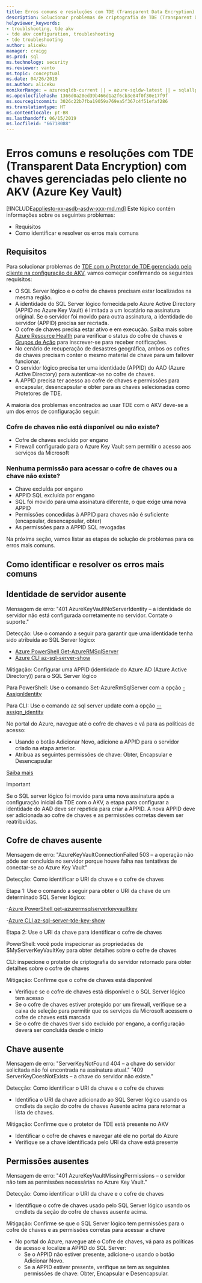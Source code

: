 ```yaml
---
title: Erros comuns e resoluções com TDE (Transparent Data Encryption) com chaves gerenciadas pelo cliente no AKV (Azure Key Vault) | Microsoft Docs
description: Solucionar problemas de criptografia de TDE (Transparent Data Encryption) com a configuração do Azure Key Vault.
helpviewer_keywords:
- troublshooting, tde akv
- tde akv configuration, troubleshooting
- tde troubleshooting
author: aliceku
manager: craigg
ms.prod: sql
ms.technology: security
ms.reviewer: vanto
ms.topic: conceptual
ms.date: 04/26/2019
ms.author: aliceku
monikerRange: = azuresqldb-current || = azure-sqldw-latest || = sqlallproducts-allversions
ms.openlocfilehash: 1366d0a20ed39b466d1a2f6cb3e84f0f30e17f9f
ms.sourcegitcommit: 3026c22b7fba19059a769ea5f367c4f51efaf286
ms.translationtype: HT
ms.contentlocale: pt-BR
ms.lasthandoff: 06/15/2019
ms.locfileid: "66718088"
---
```

# <a name="common-errors-and-resolutions-with-transparent-data-encryption-tde-with-customer-managed-keys-in-azure-key-vault-akv"></a>Erros comuns e resoluções com TDE (Transparent Data Encryption) com chaves gerenciadas pelo cliente no AKV (Azure Key Vault)

[!INCLUDE[appliesto-xx-asdb-asdw-xxx-md.md](../../../includes/appliesto-xx-asdb-asdw-xxx-md.md)]
Este tópico contém informações sobre os seguintes problemas:  
  
- Requisitos  
- Como identificar e resolver os erros mais comuns

## <a name="requirements"></a>Requisitos
Para solucionar problemas de [TDE com o Protetor de TDE gerenciado pelo cliente na configuração de AKV](https://docs.microsoft.com/azure/sql-database/transparent-data-encryption-byok-azure-sql#guidelines-for-configuring-tde-with-azure-key-vault), vamos começar confirmando os seguintes requisitos:
- O SQL Server lógico e o cofre de chaves precisam estar localizados na mesma região.
- A identidade do SQL Server lógico fornecida pelo Azure Active Directory (APPID no Azure Key Vault) é limitada a um locatário na assinatura original.  Se o servidor foi movido para outra assinatura, a identidade do servidor (APPID) precisa ser recriada.
- O cofre de chaves precisa estar ativo e em execução. Saiba mais sobre [Azure Resource Health](https://docs.microsoft.com/azure/service-health/resource-health-overview) para verificar o status do cofre de chaves e [Grupos de Ação](https://docs.microsoft.com/azure/azure-monitor/platform/action-groups) para inscrever-se para receber notificações.
- No cenário de recuperação de desastres geográfica, ambos os cofres de chaves precisam conter o mesmo material de chave para um failover funcionar.
- O servidor lógico precisa ter uma identidade (APPID) do AAD (Azure Active Directory) para autenticar-se no cofre de chaves.
- A APPID precisa ter acesso ao cofre de chaves e permissões para encapsular, desencapsular e obter para as chaves selecionadas como Protetores de TDE.

A maioria dos problemas encontrados ao usar TDE com o AKV deve-se a um dos erros de configuração seguir:

### <a name="key-vault-unavailable-or-doesnt-exist"></a>Cofre de chaves não está disponível ou não existe?
- Cofre de chaves excluído por engano
- Firewall configurado para o Azure Key Vault sem permitir o acesso aos serviços da Microsoft

### <a name="no-permissions-to-access-the-key-vault-or-key-doesnt-exist"></a>Nenhuma permissão para acessar o cofre de chaves ou a chave não existe?
- Chave excluída por engano
- APPID SQL excluída por engano
- SQL foi movido para uma assinatura diferente, o que exige uma nova APPID
- Permissões concedidas à APPID para chaves não é suficiente (encapsular, desencapsular, obter)
- As permissões para a APPID SQL revogadas


Na próxima seção, vamos listar as etapas de solução de problemas para os erros mais comuns.


## <a name="how-to-identify-and-resolve-the-most-common-errors"></a>Como identificar e resolver os erros mais comuns

## <a name="missing-server-identity"></a>Identidade de servidor ausente
Mensagem de erro: "401 AzureKeyVaultNoServerIdentity – a identidade do servidor não está configurada corretamente no servidor. Contate o suporte."

Detecção: Use o comando a seguir para garantir que uma identidade tenha sido atribuída ao SQL Server lógico:

- [Azure PowerShell Get-AzureRMSqlServer](https://docs.microsoft.com/powershell/module/AzureRM.Sql/Get-AzureRmSqlServer?view=azurermps-6.13.0) 
- [Azure CLI az-sql-server-show](https://docs.microsoft.com/cli/azure/sql/server?view=azure-cli-latest#az-sql-server-show)

Mitigação: Configurar uma APPID (identidade do Azure AD (Azure Active Directory)) para o SQL Server lógico

Para PowerShell: Use o comando Set-AzureRmSqlServer com a opção [-AssignIdentity](https://docs.microsoft.com/powershell/module/azurerm.sql/set-azurermsqlserver?view=azurermps-6.13.0) 

Para CLI: Use o comando az sql server update com a opção [--assign_identity](https://docs.microsoft.com/cli/azure/sql/server?view=azure-cli-latest#az-sql-server-update) 

No portal do Azure, navegue até o cofre de chaves e vá para as políticas de acesso:  
 - Usando o botão Adicionar Novo, adicione a APPID para o servidor criado na etapa anterior. 
 - Atribua as seguintes permissões de chave: Obter, Encapsular e Desencapsular 

[Saiba mais](https://docs.microsoft.com/azure/sql-database/transparent-data-encryption-byok-azure-sql-configure?view=sql-server-2017&viewFallbackFrom=azuresqldb-current#step-1-assign-an-azure-ad-identity-to-your-server)

> [!IMPORTANT]
> Se o SQL server lógico foi movido para uma nova assinatura após a configuração inicial da TDE com o AKV, a etapa para configurar a identidade do AAD deve ser repetida para criar a APPID.  A nova APPID deve ser adicionada ao cofre de chaves e as permissões corretas devem ser reatribuídas. 
>

## <a name="missing-key-vault"></a>Cofre de chaves ausente
Mensagem de erro: "AzureKeyVaultConnectionFailed 503 – a operação não pôde ser concluída no servidor porque houve falha nas tentativas de conectar-se ao Azure Key Vault"

Detecção: Como identificar o URI da chave e o cofre de chaves 

Etapa 1: Use o comando a seguir para obter o URI da chave de um determinado SQL Server lógico:

-[Azure PowerShell get-azurermsqlserverkeyvaultkey](https://docs.microsoft.com/powershell/module/azurerm.sql/get-azurermsqlserverkeyvaultkey?view=azurermps-6.13.0)

-[Azure CLI az-sql-server-tde-key-show](https://docs.microsoft.com/cli/azure/sql/server/tde-key?view=azure-cli-latest#az-sql-server-tde-key-show) 

Etapa 2: Use o URI da chave para identificar o cofre de chaves

PowerShell: você pode inspecionar as propriedades de $MyServerKeyVaultKey para obter detalhes sobre o cofre de chaves

CLI: inspecione o protetor de criptografia do servidor retornado para obter detalhes sobre o cofre de chaves

Mitigação: Confirme que o cofre de chaves está disponível
- Verifique se o cofre de chaves está disponível e o SQL Server lógico tem acesso
- Se o cofre de chaves estiver protegido por um firewall, verifique se a caixa de seleção para permitir que os serviços da Microsoft acessem o cofre de chaves está marcada
- Se o cofre de chaves tiver sido excluído por engano, a configuração deverá ser concluída desde o início


## <a name="missing-key"></a>Chave ausente 
Mensagem de erro: "ServerKeyNotFound 404 – a chave do servidor solicitada não foi encontrada na assinatura atual."
"409 ServerKeyDoesNotExists – a chave do servidor não existe."

Detecção: Como identificar o URI da chave e o cofre de chaves
- Identifica o URI da chave adicionado ao SQL Server lógico usando os cmdlets da seção do cofre de chaves Ausente acima para retornar a lista de chaves.

Mitigação: Confirme que o protetor de TDE está presente no AKV
- Identificar o cofre de chaves e navegar até ele no portal do Azure
- Verifique se a chave identificada pelo URI da chave está presente

## <a name="missing-permissions"></a>Permissões ausentes 
Mensagem de erro: "401 AzureKeyVaultMissingPermissions – o servidor não tem as permissões necessárias no Azure Key Vault."

Detecção: Como identificar o URI da chave e o cofre de chaves
- Identifique o cofre de chaves usado pelo SQL Server lógico usando os cmdlets da seção do cofre de chaves ausente acima.

Mitigação: Confirme se que o SQL Server lógico tem permissões para o cofre de chaves e as permissões corretas para acessar a chave
- No portal do Azure, navegue até o Cofre de chaves, vá para as políticas de acesso e localize a APPID do SQL Server:  
  - Se o APPID não estiver presente, adicione-o usando o botão Adicionar Novo. 
  - Se a APPID estiver presente, verifique se tem as seguintes permissões de chave: Obter, Encapsular e Desencapsular.
